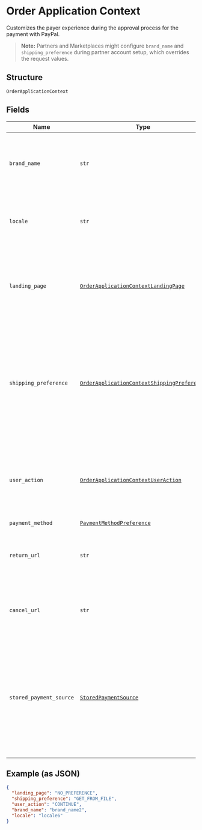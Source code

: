 
# Order Application Context

Customizes the payer experience during the approval process for the payment with PayPal.<blockquote><strong>Note:</strong> Partners and Marketplaces might configure <code>brand_name</code> and <code>shipping_preference</code> during partner account setup, which overrides the request values.</blockquote>

## Structure

`OrderApplicationContext`

## Fields

| Name | Type | Tags | Description |
|  --- | --- | --- | --- |
| `brand_name` | `str` | Optional | DEPRECATED. The label that overrides the business name in the PayPal account on the PayPal site. The fields in `application_context` are now available in the `experience_context` object under the `payment_source` which supports them (eg. `payment_source.paypal.experience_context.brand_name`). Please specify this field in the `experience_context` object instead of the `application_context` object.<br>**Constraints**: *Minimum Length*: `1`, *Maximum Length*: `127` |
| `locale` | `str` | Optional | The [language tag](https://tools.ietf.org/html/bcp47#section-2) for the language in which to localize the error-related strings, such as messages, issues, and suggested actions. The tag is made up of the [ISO 639-2 language code](https://www.loc.gov/standards/iso639-2/php/code_list.php), the optional [ISO-15924 script tag](https://www.unicode.org/iso15924/codelists.html), and the [ISO-3166 alpha-2 country code](/api/rest/reference/country-codes/) or [M49 region code](https://unstats.un.org/unsd/methodology/m49/).<br>**Constraints**: *Minimum Length*: `2`, *Maximum Length*: `10`, *Pattern*: `^[a-z]{2}(?:-[A-Z][a-z]{3})?(?:-(?:[A-Z]{2}\|[0-9]{3}))?$` |
| `landing_page` | [`OrderApplicationContextLandingPage`](../../doc/models/order-application-context-landing-page.md) | Optional | DEPRECATED. DEPRECATED. The type of landing page to show on the PayPal site for customer checkout.  The fields in `application_context` are now available in the `experience_context` object under the `payment_source` which supports them (eg. `payment_source.paypal.experience_context.landing_page`). Please specify this field in the `experience_context` object instead of the `application_context` object.<br>**Default**: `'NO_PREFERENCE'`<br>**Constraints**: *Minimum Length*: `1`, *Maximum Length*: `13`, *Pattern*: `^[0-9A-Z_]+$` |
| `shipping_preference` | [`OrderApplicationContextShippingPreference`](../../doc/models/order-application-context-shipping-preference.md) | Optional | DEPRECATED. DEPRECATED. The shipping preference:<ul><li>Displays the shipping address to the customer.</li><li>Enables the customer to choose an address on the PayPal site.</li><li>Restricts the customer from changing the address during the payment-approval process.</li></ul>.  The fields in `application_context` are now available in the `experience_context` object under the `payment_source` which supports them (eg. `payment_source.paypal.experience_context.shipping_preference`). Please specify this field in the `experience_context` object instead of the `application_context` object.<br>**Default**: `'GET_FROM_FILE'`<br>**Constraints**: *Minimum Length*: `1`, *Maximum Length*: `20`, *Pattern*: `^[0-9A-Z_]+$` |
| `user_action` | [`OrderApplicationContextUserAction`](../../doc/models/order-application-context-user-action.md) | Optional | DEPRECATED. Configures a <strong>Continue</strong> or <strong>Pay Now</strong> checkout flow.  The fields in `application_context` are now available in the `experience_context` object under the `payment_source` which supports them (eg. `payment_source.paypal.experience_context.user_action`). Please specify this field in the `experience_context` object instead of the `application_context` object.<br>**Default**: `'CONTINUE'`<br>**Constraints**: *Minimum Length*: `1`, *Maximum Length*: `8`, *Pattern*: `^[0-9A-Z_]+$` |
| `payment_method` | [`PaymentMethodPreference`](../../doc/models/payment-method-preference.md) | Optional | The customer and merchant payment preferences. |
| `return_url` | `str` | Optional | DEPRECATED. The URL where the customer is redirected after the customer approves the payment. The fields in `application_context` are now available in the `experience_context` object under the `payment_source` which supports them (eg. `payment_source.paypal.experience_context.return_url`). Please specify this field in the `experience_context` object instead of the `application_context` object. |
| `cancel_url` | `str` | Optional | DEPRECATED. The URL where the customer is redirected after the customer cancels the payment. The fields in `application_context` are now available in the `experience_context` object under the `payment_source` which supports them (eg. `payment_source.paypal.experience_context.cancel_url`). Please specify this field in the `experience_context` object instead of the `application_context` object. |
| `stored_payment_source` | [`StoredPaymentSource`](../../doc/models/stored-payment-source.md) | Optional | Provides additional details to process a payment using a `payment_source` that has been stored or is intended to be stored (also referred to as stored_credential or card-on-file).<br/>Parameter compatibility:<br/><ul><li>`payment_type=ONE_TIME` is compatible only with `payment_initiator=CUSTOMER`.</li><li>`usage=FIRST` is compatible only with `payment_initiator=CUSTOMER`.</li><li>`previous_transaction_reference` or `previous_network_transaction_reference` is compatible only with `payment_initiator=MERCHANT`.</li><li>Only one of the parameters - `previous_transaction_reference` and `previous_network_transaction_reference` - can be present in the request.</li></ul> |

## Example (as JSON)

```json
{
  "landing_page": "NO_PREFERENCE",
  "shipping_preference": "GET_FROM_FILE",
  "user_action": "CONTINUE",
  "brand_name": "brand_name2",
  "locale": "locale6"
}
```

